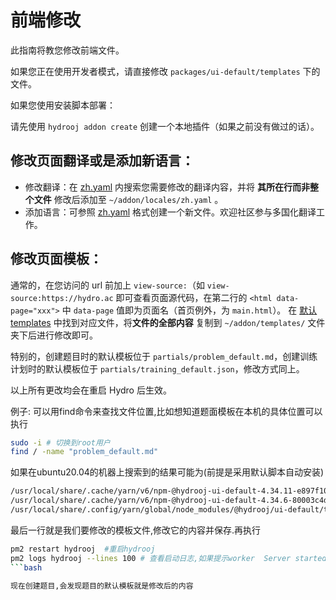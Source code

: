 # 前端修改

此指南将教您修改前端文件。

如果您正在使用开发者模式，请直接修改 `packages/ui-default/templates` 下的文件。

如果您使用安装脚本部署：

请先使用 `hydrooj addon create` 创建一个本地插件（如果之前没有做过的话）。

## 修改页面翻译或是添加新语言：

- 修改翻译：在 [zh.yaml](https://github.com/hydro-dev/Hydro/blob/master/packages/ui-default/locales/zh.yaml) 内搜索您需要修改的翻译内容，并将 **其所在行而非整个文件** 修改后添加至 `~/addon/locales/zh.yaml` 。
- 添加语言：可参照 [zh.yaml](https://github.com/hydro-dev/Hydro/blob/master/packages/ui-default/locales/zh.yaml) 格式创建一个新文件。欢迎社区参与多国化翻译工作。

## 修改页面模板：

通常的，在您访问的 url 前加上 `view-source:`（如 `view-source:https://hydro.ac` 即可查看页面源代码，在第二行的 `<html data-page="xxx">` 中 `data-page` 值即为页面名（首页例外，为 `main.html`）。
在 [默认 templates](https://github.com/hydro-dev/Hydro/tree/master/packages/ui-default/templates) 中找到对应文件，将**文件的全部内容** 复制到 `~/addon/templates/` 文件夹下后进行修改即可。

特别的，创建题目时的默认模板位于 `partials/problem_default.md`，创建训练计划时的默认模板位于 `partials/training_default.json`，修改方式同上。

以上所有更改均会在重启 Hydro 后生效。

例子:
可以用find命令来查找文件位置,比如想知道题面模板在本机的具体位置可以执行
```bash
sudo -i # 切换到root用户
find / -name "problem_default.md"
```
如果在ubuntu20.04的机器上搜索到的结果可能为(前提是采用默认脚本自动安装)
```bash
/usr/local/share/.cache/yarn/v6/npm-@hydrooj-ui-default-4.34.11-e897f101a977e45b2c799192010758372237b77e-integrity/node_modules/@hydrooj/ui-default/templates/partials/problem_default.md
/usr/local/share/.cache/yarn/v6/npm-@hydrooj-ui-default-4.34.6-80003c4d53f3306a7223eca2fb40d75a86148cce-integrity/node_modules/@hydrooj/ui-default/templates/partials/problem_default.md
/usr/local/share/.config/yarn/global/node_modules/@hydrooj/ui-default/templates/partials/problem_default.md
```
最后一行就是我们要修改的模板文件,修改它的内容并保存.再执行
```bash
pm2 restart hydrooj  #重启hydrooj
pm2 logs hydrooj --lines 100 # 查看启动日志,如果提示worker  Server started,就说明重启成功
```bash

现在创建题目,会发现题目的默认模板就是修改后的内容

